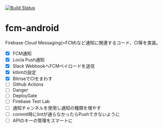 [![Build Status](https://app.bitrise.io/app/2cbe9beac1c1608b/status.svg?token=XC2UU4SVXH0riraHDOROvQ&branch=master)](https://app.bitrise.io/app/2cbe9beac1c1608b)

# fcm-android
Firebase Cloud Messaging(=FCM)など通知に関連するコード、CI等を実装。
- [x] FCM通知
- [x] Locla Push通知
- [x] Slack WebhookへFCMペイロードを送信
- [x] ktlintの設定
- [x] BitriseでCIをまわす
- [ ] Github Actions
- [ ] Danger
- [ ] DeployGate
- [ ] Firebase Test Lab
- [ ] 通知チャンネルを使用し通知の種類を増やす
- [ ] commit時にlintが通らなかったらPushできないように
- [ ] APIのキーの管理をスマートに
